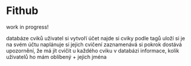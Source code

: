 # Fithub

work in progress!

databáze cviků
uživatel si vytvoří účet
najde si cviky podle tagů
uloží si je na svém účtu
naplánuje si jejich cvičení
zaznamenává si pokrok
dostává upozornění, že má jít cvičit
u každého cviku v databázi informace, kolik uživatelů ho mám oblíbený + jejich jména
